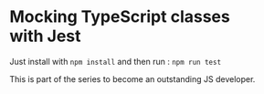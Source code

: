 # Mocking TypeScript classes with Jest

Just install with `npm install` and then run : `npm run test`

This is part of the series to become an outstanding JS developer.